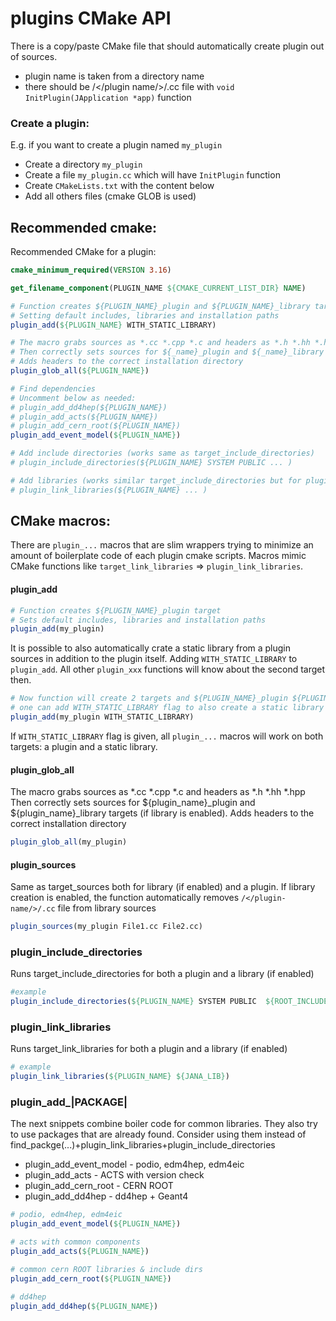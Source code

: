 # plugins CMake API

There is a copy/paste CMake file that should automatically create plugin out of sources.

- plugin name is taken from a directory name
- there should be /</plugin name/>/.cc file with `void InitPlugin(JApplication *app)` function


### Create a plugin:

E.g. if you want to create a plugin named `my_plugin`

- Create a directory `my_plugin`
- Create a file `my_plugin.cc` which will have `InitPlugin` function
- Create `CMakeLists.txt` with the content below
- Add all others files (cmake GLOB is used)

## Recommended cmake:

Recommended CMake for a plugin:

```cmake
cmake_minimum_required(VERSION 3.16)

get_filename_component(PLUGIN_NAME ${CMAKE_CURRENT_LIST_DIR} NAME)

# Function creates ${PLUGIN_NAME}_plugin and ${PLUGIN_NAME}_library targets
# Setting default includes, libraries and installation paths
plugin_add(${PLUGIN_NAME} WITH_STATIC_LIBRARY)

# The macro grabs sources as *.cc *.cpp *.c and headers as *.h *.hh *.hpp
# Then correctly sets sources for ${_name}_plugin and ${_name}_library targets
# Adds headers to the correct installation directory
plugin_glob_all(${PLUGIN_NAME})

# Find dependencies
# Uncomment below as needed:
# plugin_add_dd4hep(${PLUGIN_NAME})
# plugin_add_acts(${PLUGIN_NAME})
# plugin_add_cern_root(${PLUGIN_NAME})
plugin_add_event_model(${PLUGIN_NAME})

# Add include directories (works same as target_include_directories)
# plugin_include_directories(${PLUGIN_NAME} SYSTEM PUBLIC ... )

# Add libraries (works similar target_include_directories but for plugin targets)
# plugin_link_libraries(${PLUGIN_NAME} ... )


```

## CMake macros:

There are `plugin_...` macros that are slim wrappers trying to minimize an amount of boilerplate
code of each plugin cmake scripts. Macros mimic CMake functions like `target_link_libraries` => `plugin_link_libraries`.


#### plugin_add

```cmake
# Function creates ${PLUGIN_NAME}_plugin target
# Sets default includes, libraries and installation paths
plugin_add(my_plugin)
```

It is possible to also automatically crate a static library from a plugin
sources in addition to the plugin itself. Adding `WITH_STATIC_LIBRARY` to
`plugin_add`. All other `plugin_xxx` functions will know about the second target then.

```cmake
# Now function will create 2 targets and ${PLUGIN_NAME}_plugin ${PLUGIN_NAME}_library
# one can add WITH_STATIC_LIBRARY flag to also create a static library with plugin sources
plugin_add(my_plugin WITH_STATIC_LIBRARY)
```

If `WITH_STATIC_LIBRARY` flag is given, all `plugin_...` macros will work on both targets:
a plugin and a static library.

#### plugin_glob_all

The macro grabs sources as *.cc *.cpp *.c and headers as *.h *.hh *.hpp
Then correctly sets sources for ${plugin_name}_plugin and ${plugin_name}_library
targets (if library is enabled).
Adds headers to the correct installation directory

```cmake
plugin_glob_all(my_plugin)
```

#### plugin_sources

Same as target_sources both for library (if enabled) and a plugin.
If library creation is enabled, the function automatically removes
`/</plugin-name/>/.cc` file from library sources

```cmake
plugin_sources(my_plugin File1.cc File2.cc)
```

### plugin_include_directories

Runs target_include_directories for both a plugin and a library (if enabled)

```cmake
#example
plugin_include_directories(${PLUGIN_NAME} SYSTEM PUBLIC  ${ROOT_INCLUDE_DIRS})
```

### plugin_link_libraries
Runs target_link_libraries for both a plugin and a library (if enabled)

```cmake
# example
plugin_link_libraries(${PLUGIN_NAME} ${JANA_LIB})
```

### plugin_add_|PACKAGE|

The next snippets combine boiler code for common libraries.
They also try to use packages that are already found.
Consider using them instead of find_packge(...)+plugin_link_libraries+plugin_include_directories


- plugin_add_event_model - podio, edm4hep, edm4eic
- plugin_add_acts - ACTS with version check
- plugin_add_cern_root - CERN ROOT
- plugin_add_dd4hep - dd4hep + Geant4


```cmake
# podio, edm4hep, edm4eic
plugin_add_event_model(${PLUGIN_NAME})

# acts with common components
plugin_add_acts(${PLUGIN_NAME})

# common cern ROOT libraries & include dirs
plugin_add_cern_root(${PLUGIN_NAME})

# dd4hep
plugin_add_dd4hep(${PLUGIN_NAME})
```
